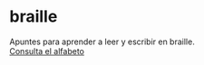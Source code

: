 # braille
Apuntes para aprender a leer y escribir en braille.  
[Consulta el alfabeto](https://rgmagadan.github.io/braille/alfabeto.html)